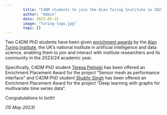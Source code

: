 ```yaml
---
        title: "C4DM students to join the Alan Turing Institute in 2023/24"
        author: "Admin"
        date: 2023-05-15
        image: "Turing-logo.jpg"
        tags: []
---
```


<p><a href="https://www.turing.ac.uk/" target=”_blank”></a></p>

Two C4DM PhD students have been given <a href="https://www.turing.ac.uk/work-turing/studentships/enrichment">enrichment awards</a> by the <a href="https://www.turing.ac.uk/">Alan Turing Institute</a>, the UK’s national institute in artificial intelligence and data science, enabling them to join and interact with institute researchers and its community in the 2023/24 academic year.

Specifically, C4DM PhD student <a href="https://teresapelinski.com/">Teresa Pelinski</a> has been offered an Enrichment Placement Award for the project “Sensor mesh as performance interface” and C4DM PhD student <a href="https://scholar.google.co.uk/citations?hl=en&user=4u9QG9IAAAAJ">Shubhr Singh</a> has been offered an Enrichment Placement Award for the project “Deep learning with graphs for multivariate time series data”.

Congratulations to both!



<i>(15 May 2023)</i>
